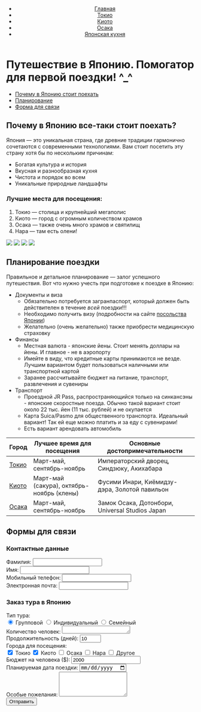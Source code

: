 

<!DOCTYPE html>
<html lang="en">
<head>
  <meta charset="UTF-8">
  <meta name="viewport" content="width=device-width, initial-scale=1.0">
  <title>Путешествие в Японию. Помогатор</title>
  <link rel="stylesheet" href="japan.css">
  <link rel="shortcut icon" href="https://avatars.dzeninfra.ru/get-zen_doc/1533968/pub_63d17b120f04216d757674d4_63da3eb6d5d8f730023f150b/scale_1200" type="image/jpg">

   </head>
<body>
 <header>
    <div class="container">
        <nav>
            <ul>
            <li><a href="japantrip.html" class="current">Главная</a></li>
            <li><a href="tokyo.html">Токио</a></li>
            <li><a href="kyoto.html">Киото</a></li>
            <li><a href="osaka.html">Осака</a></li>
            <li><a href="eatsjapan.html">Японская кухня</a></li>
            </nav>
        </div>
    </header>
    <main class="container">
      <h1>Путешествие в Японию. Помогатор для первой поездки! ^_^</h1>        
       <div class="page-nav">
          <ul>
              <li><a href="#section1">Почему в Японию стоит поехать</a></li>
              <li><a href="#section2">Планирование</a></li>
              <li><a href="#section3">Форма для связи</a></li>
          </ul>
      </div>
        <section id="section1">
            <h2>Почему в Японию все-таки стоит поехать?</h2>
            <p>Япония — это уникальная страна, где древние традиции гармонично сочетаются с современными технологиями. Вам стоит посетить эту страну хотя бы по нескольким причинам:</p>        
            <ul>
                <li>Богатая культура и история</li>
                <li>Вкусная и разнообразная кухня</li>
                <li>Чистота и порядок во всем</li>
                <li>Уникальные природные ландшафты</li>
            </ul>
            <h3>Лучшие места для посещения:</h3>
            <ol>
                <li>Токио — столица и крупнейший мегаполис</li>
                <li>Киото — город с огромным количеством храмов</li>
                <li>Осака — также очень много храмов и святилищ</li>
                <li>Нара — там есть олени!</li>
            </ol>
            <img src="C:\Users\пося\Desktop\учеба\html\japan\72a06dc4eed81a9527053e5b4cf1dc6a.jpg" class="thumbnail">
            <img src="C:\Users\пося\Desktop\учеба\html\japan\30919c3005dafcd1fe6f7a5c38b1a7cd.jpg" class="thumbnail">
            <img src="C:\Users\пося\Desktop\учеба\html\japan\b7b737d74b6e6d6758312bf0c1134ac9.jpg" class="thumbnail">
            <img src="C:\Users\пося\Desktop\учеба\html\japan\7fbf30502eff6bbc376f7c0a83cbbf9e.jpg" class="thumbnail">          
        </section>
        <section id="section2">
            <h2>Планирование поездки</h2>           
            <p>Правильное и детальное планирование — залог успешного путешествия. Вот что нужно учесть при подготовке к поездке в Японию:</p>         
          <ul>
                <li>Документы и виза
                    <ul>
                        <li>Обязательно потребуется загранпаспорт, который должен быть действителен в течение <i>всей</i> поездки!!!</li>
                        <li>Необходимо получить визу (подробности на сайте <a href="https://www.ru.emb-japan.go.jp/itpr_ru/visandtourism.html">посольства Японии</a>)</li>
                        <li>Желательно (очень желательно) также приобрести медицинскую страховку</li>
                    </ul>
                </li>
                <li>Финансы
                    <ul>
                        <li>Местная валюта - японские йены. Стоит менять доллары на йены. И главное - не в аэропорту</li>
                        <li>Имейте в виду, что кредитные карты принимаются не везде. Лучшим вариантом будет пользоваться наличными или транспортной картой</li>
                        <li>Заранее рассчитывайте бюджет на питание, транспорт, развлечения и сувениры</li>
                    </ul>
                </li>
                <li>Транспорт
                    <ul>
                        <li>Проездной JR Pass, распространяющийся только на синкансэны - японские скоростные поезда. Обычно такой вариант стоит около 22 тыс. йен (11 тыс. рублей) и не окупается</li>
                        <li>Карта Suica/Pasmo для общественного транспорта. Идеальный вариант! Так ей еще можно платить и за еду с сувенирами!</li>
                        <li>Есть вариант арендовать автомобиль</li>
                    </ul>
                </li>
            </ul>            
            <table class="japan-table">
                <thead>
                    <tr>
                        <th>Город</th>
                        <th>Лучшее время для посещения</th>
                        <th>Основные достопримечательности</th>
                    </tr>
                </thead>
                <tbody>
                    <tr>
                        <td><a href="tokyo.html">Токио</a></td>
                        <td>Март-май, сентябрь-ноябрь</td>
                        <td>Императорский дворец, Синдзюку, Акихабара</td>
                    </tr>
                    <tr>
                        <td><a href="kyoto.html">Киото</a></td>
                        <td>Март-май (сакура), октябрь-ноябрь (клены)</td>
                        <td>Фусими Инари, Киёмидзу-дэра, Золотой павильон</td>
                    </tr>
                    <tr>
                        <td><a href="osaka.html">Осака</a></td>
                        <td>Март-май, сентябрь-ноябрь</td>
                        <td>Замок Осака, Дотонбори, Universal Studios Japan</td>
                    </tr>
                </tbody>
            </table>
        </section>
        <section id="section3">
            <h2>Формы для связи</h2>         
            <div class="form-section">
                <h3>Контактные данные</h3>
                <form action="form.html" method="POST">
                    <input type="hidden" name="form_type" value="contact">                
                    <div class="form-group">
                        <label for="lastname">Фамилия:</label>
                        <input type="text" id="lastname" name="lastname" required>
                    </div>              
                    <div class="form-group">
                        <label for="firstname">Имя:</label>
                        <input type="text" id="firstname" name="firstname" required>
                    </div>                                    
                    <div class="form-group">
                        <label for="phone">Мобильный телефон:</label>
                        <input type="tel" id="phone" name="phone" required>
                    </div>                
                    <div class="form-group">
                        <label for="email">Электронная почта:</label>
                        <input type="email" id="email" name="email" required>
                    </div>           
                <h3>Заказ тура в Японию</h3>
                <form action="form.html" method="POST">
                    <input type="hidden" name="form_type" value="tour_order">
                    <input type="hidden" name="default_value" value="japan_tour">                    
                    <div class="form-group">
                        <label for="tour_type">Тип тура:</label>
                        <div class="radio-group">
                            <label>
                                <input type="radio" name="tour_type" value="group" checked> Групповой
                            </label>
                            <label>
                                <input type="radio" name="tour_type" value="individual"> Индивидуальный
                            </label>
                            <label>
                                <input type="radio" name="tour_type" value="family"> Семейный
                            </label>
                        </div>
                    </div>
                                        <div class="form-group">
                        <label for="special_requests">Количество человек:</label>
                        <textarea id="special_requests" name="special_requests" rows="1"></textarea>
                    </div>
                    <div class="form-group">
                        <label for="duration">Продолжительность (дней):</label>
                        <input type="number" id="duration" name="duration" min="5" max="30" value="10">
                    </div> 
                    <div class="form-group">
                        <label for="cities">Города для посещения:</label>
                        <div class="checkbox-group">
                            <label>
                                <input type="checkbox" name="cities" value="tokyo" checked> Токио
                            </label>
                            <label>
                                <input type="checkbox" name="cities" value="kyoto" checked> Киото
                            </label>
                            <label>
                                <input type="checkbox" name="cities" value="osaka"> Осака
                            </label>
                            <label>
                                <input type="checkbox" name="cities" value="nara"> Нара
                            </label>
                             <label>
                                <input type="checkbox" name="cities" value="other"> Другое
                            </label>
                        </div>
                    </div>     
                    <div class="form-group">
                        <label for="budget">Бюджет на человека ($):</label>
                        <input type="number" id="budget" name="budget" min="1000" step="100" value="2000">
                    </div> 
                    <div class="form-group">
                        <label for="travel_date">Планируемая дата поездки:</label>
                        <input type="date" id="travel_date" name="travel_date" required>
                    </div>   
                    <div class="form-group">
                        <label for="special_requests">Особые пожелания:</label>
                        <textarea id="special_requests" name="special_requests" rows="4"></textarea>
                    </div>                     
                   <button type="submit">Отправить</button>
                </form>
            </div>
        </section>
    </main>

</body>
</html>
